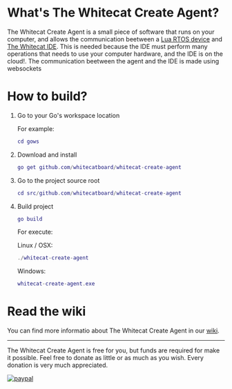 # What's The Whitecat Create Agent?

The Whitecat Create Agent is a small piece of software that runs on your computer, and allows the communication beetween a [Lua RTOS device](https://github.com/whitecatboard/Lua-RTOS-ESP32) and [The Whitecat IDE](https://github.com/whitecatboard/whitecat-ide). This is needed because the IDE must perform many operations that needs to use your computer hardware, and the IDE is on the cloud!. The communication beetween the agent and the IDE is made using websockets

# How to build?

1. Go to your Go's workspace location

   For example:

   ```lua
   cd gows
   ```

1. Download and install

   ```lua
   go get github.com/whitecatboard/whitecat-create-agent
   ```

1. Go to the project source root

   ```lua
   cd src/github.com/whitecatboard/whitecat-create-agent
   ```

1. Build project

   ```lua
   go build
   ```
   
   For execute:
   
   Linux / OSX:
   
   ```lua
   ./whitecat-create-agent
   ```
   
   Windows:
   
   ```lua
   whitecat-create-agent.exe
   ```

# Read the wiki

You can find more informatio about The Whitecat Create Agent in our [wiki](https://github.com/whitecatboard/whitecat-create-agent/wiki).

---
The Whitecat Create Agent is free for you, but funds are required for make it possible. Feel free to donate as little or as much as you wish. Every donation is very much appreciated.

[![paypal](https://www.paypalobjects.com/en_US/i/btn/btn_donateCC_LG.gif)](https://www.paypal.com/cgi-bin/webscr?cmd=_s-xclick&hosted_button_id=M8BG7JGEPZUP6&lc=US)

